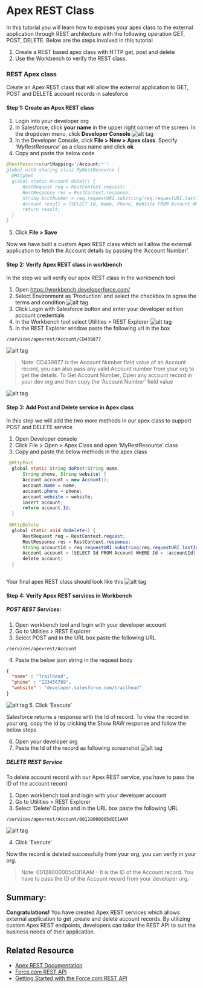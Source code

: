 # Apex REST Class

In this tutorial you will learn how to exposes your apex class to the external application through REST architecture with the following operation GET, POST, DELETE. Below are the steps involved in this tutorial

  1. Create a REST based apex class with HTTP get, post and delete
  2. Use the Workbench to verify the  REST class.

### REST Apex class 

Create an Apex REST class that will allow the external application to GET, POST and DELETE account records in salesforce

#### Step 1: Create an Apex REST class 

  1. Login into your developer org
  2. In Salesforce, click **your name** in the upper right corner of the screen. In the dropdown menu, click **Developer Console**
  ![alt tag](https://raw.github.com/Karanraj/df15_Apex_REST/master/Images/DeveloperConsole.png)
  3. In the Developer Console, click **File > New > Apex class**. Specify *‘MyRestResource’* as a class name and click **ok**
  4. Copy and paste the below code
  
  ```java
  @RestResource(urlMapping='/Account/*')
  global with sharing class MyRestResource {
    @HttpGet
    global static Account doGet() {
        RestRequest req = RestContext.request;
        RestResponse res = RestContext.response;
        String AcctNumber = req.requestURI.substring(req.requestURI.lastIndexOf('/')+1);
        Account result = [SELECT Id, Name, Phone, Website FROM Account WHERE AccountNumber = :AcctNumber];
        return result;
    }
  }
  ```
  5. Click **File > Save**
  
Now we have built a custom Apex REST class which will allow the external application to fetch the Account details by passing the ‘Account Number’. 

#### Step 2: Verify Apex REST class in workbench

In the step we will verify our apex REST class in the workbench tool

  1. Open https://workbench.developerforce.com/
  2. Select  Environment as ‘Production’ and select the checkbox to agree the terms and condition 
  ![alt tag](https://raw.github.com/Karanraj/df15_Apex_REST/master/Images/Workbench.png)
  3. Click Login with Salesforce button and enter your developer edition account credentials 
  4. In the Workbench tool select Utilities > REST Explorer
  ![alt tag](https://raw.github.com/Karanraj/df15_Apex_REST/master/Images/RestExplorer.png)
  5. In the REST Explorer window paste the following url in the box
  

  ```
  /services/apexrest/Account/CD439877
  ```

  ![alt tag](https://raw.github.com/Karanraj/df15_Apex_REST/master/Images/HttpGet.png)

>Note: CD439877 is the Account Number field value of an Account record, you can also pass any valid Account number from your org to get the details. To Get Account Number, Open any account record in your dev org and then copy the ‘Account Number’ field value

  ![alt tag](https://raw.github.com/Karanraj/df15_Apex_REST/master/Images/AccountNumber.png)

#### Step 3: Add Post and Delete service in Apex class

In this step we will add the two more methods in our apex class to support POST and DELETE service

1. Open Developer console
2. Click File > Open > Apex Class  and open ‘MyRestResource’ class
3. Copy and paste the below methods in the apex class

  ```java
   @HttpPost
    global static String doPost(String name,
        String phone, String website) {
        Account account = new Account();
        account.Name = name;
        account.phone = phone;
        account.website = website;
        insert account;
        return account.Id;
    }
   
   @HttpDelete
    global static void doDelete() {
        RestRequest req = RestContext.request;
        RestResponse res = RestContext.response;
        String accountId = req.requestURI.substring(req.requestURI.lastIndexOf('/')+1);
        Account account = [SELECT Id FROM Account WHERE Id = :accountId];
        delete account;
    }
    
  ```
Your final apex REST class should look like this 
  ![alt tag](https://raw.github.com/Karanraj/df15_Apex_REST/master/Images/FinalApexClass.png)

#### Step 4: Verify Apex REST services in Workbench 

##### POST REST Services:

  1. Open workbench tool and login with your developer account
  2. Go to Utilities > REST Explorer
  3. Select POST and in the URL box paste the following URL
  

  ```
  /services/apexrest/Account
  ``` 
  4. Paste the below json string in the request body
  

  ```json
  {
    "name" : "Trailhead",
    "phone" : "123456789",
    "website" : "developer.salesforce.com/trailhead"
  }
  ```
  ![alt tag](https://raw.github.com/Karanraj/df15_Apex_REST/master/Images/HttpPost.png)
  5. Click ‘Execute’
  
Salesforce returns a response with the Id of record. To view the record in your org, copy the Id by clicking the Show RAW response and follow the below steps

  6. Open your developer org
  7. Paste the Id of the record as following screenshot 
  ![alt tag](https://raw.github.com/Karanraj/df15_Apex_REST/master/Images/RecordID.png)

##### DELETE  REST Service

To delete account record with our Apex REST service, you have to pass the ID of the account record

  1. Open workbench tool and login with your developer account
  2. Go to Utilities > REST Explorer
  3. Select ‘Delete’ Option and  in the URL box paste the following URL
  

  ```
  /services/apexrest/Account/00128000005dOI1AAM
  ```
  ![alt tag](https://raw.github.com/Karanraj/df15_Apex_REST/master/Images/HttpDelete.png)

  4. Click ‘Execute’
	
Now the record is deleted successfully from your org, you can verify in your org.

>Note: 00128000005dOI1AAM - It is the ID of the Account record. You have to pass the ID of the Account record from your developer org.

## Summary:

**Congratulations!** You have created Apex REST services which allows external application to get ,create and delete account records. By utilizing custom Apex REST endpoints, developers can tailor the REST API to suit the business needs of their application. 

## Related Resource

* [Apex REST Documentation](https://developer.salesforce.com/docs/atlas.en-us.apexcode.meta/apexcode/apex_rest_methods.htm) <br/>
* [Force.com REST API](https://developer.salesforce.com/page/REST_API) <br/>
* [Getting Started with the Force.com REST API](https://developer.salesforce.com/page/Getting_Started_with_the_Force.com_REST_API)
